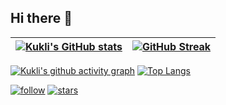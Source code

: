 ## Hi there :wave:

|[![Kukli's GitHub stats](https://github-readme-stats.vercel.app/api?username=spanishkukli&hide_border=true&theme=dark&show_icons=true&title_color=0EB3C9)](https://github.com/spanishkukli)|[![GitHub Streak](http://github-readme-streak-stats.herokuapp.com?user=spanishkukli&theme=dark&ring=0EB3C9&fire=B590FA&currStreakLabel=0EB3C9&hide_border=true)](https://git.io/streak-stats)|
|---|---|

[![Kukli's github activity graph](https://activity-graph.herokuapp.com/graph?username=spanishkukli&bg_color=151515&color=ffffff&line=0EB3C9&hide_border=true&point=0EB3C9&area=true
)](https://github.com/ashutosh00710/github-readme-activity-graph)
[![Top Langs](https://github-readme-stats.vercel.app/api/top-langs/?username=spanishkukli&layout=compact&theme=dark&show_icons=true&title_color=0EB3C9)](https://github.com/anuraghazra/github-readme-stats)

[![follow](https://img.shields.io/github/followers/spanishkukli?label=follow&style=social)](https://github.com/spanishkukli)
[![stars](https://img.shields.io/github/stars/spanishkukli?style=social)](https://github.com/spanishkukli?tab=repositories)

